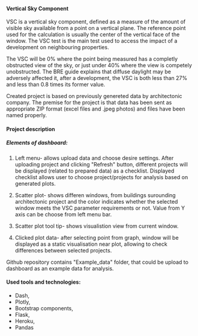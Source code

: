 #### Vertical Sky Component
VSC is a vertical sky component, defined as a measure of the amount of visible sky available from a point on a vertical plane. The reference point used for the calculation is usually the center of the vertical face of the window. The VSC test is the main test used to access the impact of a development on neighbouring properties. 

The VSC will be 0% where the point being measured has a completly obstructed view of the sky, or just under 40% where the view is competely unobstructed. 
The BRE guide explains that diffuse daylight may be adversely affected it, after a development, the VSC is both less than 27% and less than 0.8 times its former value.

Created project is based on previously genereted data by architectonic company. The premise for the project is that data has been sent as appropriate ZIP format (excel files and .jpeg photos) and files have been named properly.

#### Project description

##### Elements of dashboard:
1. Left menu- allows upload data and choose desire settings. After uploading project and clicking "Refresh" button, different projects will be displayed (related to prepared data) as a checklist. Displayed checklist allows user to choose project/projects for analysis based on generated plots.

2. Scatter plot- shows differen windows, from buildings surounding architectonic project and the color indicates whether the selected window meets the VSC parameter requirements or not. Value from Y axis can be choose from left menu bar.

3. Scatter plot tool tip- shows visualistion view from current window.

4. Clicked plot data- after selecting point from graph, window will be displayed as a static visualisation near plot, allowing to check differences between selected projects.

Github repository contains "Example_data" folder, that could be upload to dashboard as an example data for analysis.

#### Used tools and technologies:
- Dash,
- Plotly,
- Bootstrap components,
- Flask,
- Heroku,
- Pandas
